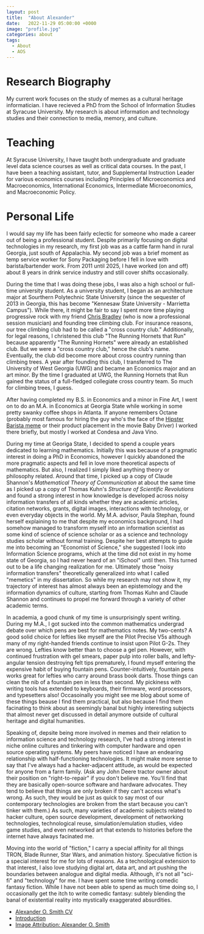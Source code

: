 ```yaml
---
layout: post
title:  "About Alexander"
date:   2022-11-29 05:00:00 +0000
image: "profile.jpg"
categories: about
tags:
  - About
  - AOS
---
```


# Research Biography

My current work focuses on the study of memes as a cultural heritage informatician. I have recieved a PhD from the School of Information Studies at Syracuse University. My research is about information and technology studies and their connection to media, memory, and culture.

# Teaching

At Syracuse University, I have taught both undergraduate and graduate level data science courses as well as critical data courses. In the past, I have been a teaching assistant, tutor, and Supplemental Instruction Leader for various economics courses including Principles of Microeconomics and Macroeconomics, International Economics, Intermediate Microeconomics, and Macroeconomic Policy.

# Personal Life

I would say my life has been fairly eclectic for someone who made a career out of being a professional student. Despite primarily focusing on digital technologies in my research, my first job was as a cattle farm hand in rural Georgia, just south of Appalachia. My second job was a brief moment as temp service worker for Sony Packaging before I fell in love with barista/bartender work. From 2011 until 2025, I have worked (on and off) about 8 years in drink service industry and still cover shifts occasionally.

During the time that I was doing these jobs, I was also a high school or full-time university student. As a university student, I began as an architecture major at Sourthern Polytechnic State University (since the sequester of 2013 in Georgia, this has become "Kennesaw State University - Marrietta Campus"). While there, it might be fair to say I spent more time playing progressive rock with my friend [Chris Bradley](https://www.instagram.com/chrisbradleyguitar/) (who is now a professional session musician) and founding tree climbing club. For insurance reasons, our tree climbing club had to be called a "cross country club." Additionally, for legal reasons, I christened this club "The Running Hornets that Run" because apparently "The Running Hornets" were already an established club. But we were a "cross country club," hence the club's name. Eventually, the club did become more about cross country running than climbing trees. A year after founding this club, I transferred to The University of West Georgia (UWG) and became an Economics major and an art minor. By the time I graduated at UWG, the Running Hornets that Run gained the status of a full-fledged collegiate cross country team. So much for climbing trees, I guess.

After having completed my B.S. in Economics and a minor in Fine Art, I went on to do an M.A. in Economics at Georgia State while working in some pretty swanky coffee shops in Atlanta. If anyone remembers Octane (probably most famous for hiring the guy who's the face of the [Hipster Barista meme](https://knowyourmeme.com/memes/hipster-barista) or their product placement in the movie Baby Driver) I worked there briefly, but mostly I worked at Condesa and Java Vino. 

During my time at Georiga State, I decided to spend a couple years dedicated to learning mathematics. Initially this was because of a pragmatic interest in doing a PhD in Economics, however I quickly abandoned the more pragmatic aspects and fell in love more theoretical aspects of mathematics. But also, I realized I simply liked anything theory or philosophy related. Around that time, I picked up a copy of Claude Shannon's _Mathematical Theory of Communication_ at about the same time as I picked up a copy of Thomas Kuhn's _Structure of Scientific Revolutions_ and found a strong interest in how knowledge is developed across noisy information transfers of all kinds whether they are academic articles, citation networks, grants, digital images, interactions with technology, or even everyday objects in the world. My M.A. advisor, Paula Stephan, found herself explaining to me that despite my economics background, I had somehow managed to transform myself into an information scientist as some kind of science of science scholar or as a science and technology studies scholar without formal training. Despite her best attempts to guide me into becoming an "Economist of Science," she suggested I look into Information Science programs, which at the time did not exist in my home state of Georgia, so I had never heard of an "iSchool" until then. This turned out to be a life changing realization for me. Ultimately those "noisy information transfers" theoretically generalized into what I called "memetics" in my dissertation. So while my research may not show it, my trajectory of interest has almost always been an epistemology and the information dynamics of culture, starting from Thomas Kuhn and Claude Shannon and continues to propel me forward through a variety of other academic terms.

In academia, a good chunk of my time is unsurprisingly spent writing. During my M.A., I got sucked into the common mathematics undergrad debate over which pens are best for mathematics notes. My two-cents? A good solid choice for lefties like myself are the Pilot Precise V5s although many of my right-handed friends continue to insist upon Pilot G-2s. They are wrong. Lefties know better than to choose a gel pen. However, with continued frustration with gel smears, paper pulp into roller balls, and lefty-angular tension destroying felt tips prematurely, I found myself entering the expensive habit of buying fountain pens. Counter-intuitively, fountain pens works great for lefties who carry around brass book darts. Those things can clean the nib of a fountain pen in less than second. My pickiness with writing tools has extended to keyboards, their firmware, word processors, and typesetters also! Occasoinally you might see me blog about some of these things beause I find them practical, but also because I find them facinating to think about as seemingly banal but highly interesting subjects that almost never get discussed in detail anymore outside of cultural heritage and digital humanities.

Speaking of, depsite being more involved in memes and their relation to information science and technology research, I've had a strong interest in niche online cultures and tinkering with computer hardware and open source operating systems. My peers have noticed I have an endearing relationship with half-functioning technologies. It might make more sense to say that I've always had a hacker-adjacent attitude, as would be expected for anyone from a farm family. (Ask any John Deere tractor owner about their position on "right-to-repair" if you don't believe me. You'll find that they are basically open-source software and hardware advocates. They tend to believe that things are only broken if they can't access what's wrong. As such, they would be just as quick to say most of our contemporary technologies are broken from the start because you can't tinker with them.) As such, many varieties of academic subjects related to hacker culture, open source development, development of networking technologies, technological reuse, simulation/emulation studies, video game studies, and even networked art that extends to histories before the internet have always facinated me.

Moving into the world of "fiction," I carry a special affinity for all things TRON, Blade Runner, Star Wars, and animation history. Speculative fiction is a special interest for me for lots of reasons. As a technological extension to that interest, I also love studying digital art, data art, and art pushing the boundaries between analogue and digital media. Although, it's not all "sci-fi" and "technology" for me. I have spent some time writing comedic fantasy fiction. While I have not been able to spend as much time doing so, I occasionally get the itch to write comedic fantasy: subtely blending the banal of existential reality into mystically exaggerated absurdities.  

  * [Alexander O. Smith CV](/cv/)
  * [Introduction](/Introduction/)
  * [Image Attribution: Alexander O. Smith](/)
